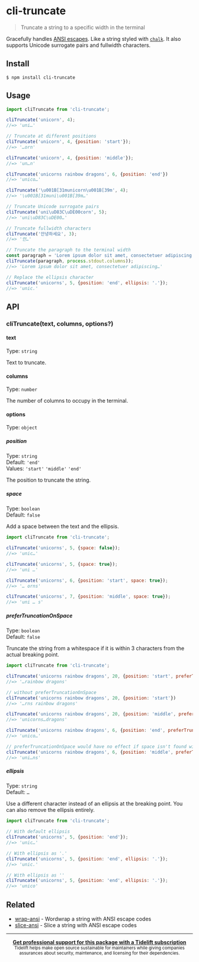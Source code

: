 # cli-truncate

> Truncate a string to a specific width in the terminal

Gracefully handles [ANSI escapes](https://en.wikipedia.org/wiki/ANSI_escape_code#Colors_and_Styles). Like a string styled with [`chalk`](https://github.com/chalk/chalk). It also supports Unicode surrogate pairs and fullwidth characters.

## Install

```
$ npm install cli-truncate
```

## Usage

```js
import cliTruncate from 'cli-truncate';

cliTruncate('unicorn', 4);
//=> 'uni…'

// Truncate at different positions
cliTruncate('unicorn', 4, {position: 'start'});
//=> '…orn'

cliTruncate('unicorn', 4, {position: 'middle'});
//=> 'un…n'

cliTruncate('unicorns rainbow dragons', 6, {position: 'end'})
//=> 'unico…'

cliTruncate('\u001B[31municorn\u001B[39m', 4);
//=> '\u001B[31muni\u001B[39m…'

// Truncate Unicode surrogate pairs
cliTruncate('uni\uD83C\uDE00corn', 5);
//=> 'uni\uD83C\uDE00…'

// Truncate fullwidth characters
cliTruncate('안녕하세요', 3);
//=> '안…'

// Truncate the paragraph to the terminal width
const paragraph = 'Lorem ipsum dolor sit amet, consectetuer adipiscing elit. Aenean commodo ligula eget dolor. Aenean massa.';
cliTruncate(paragraph, process.stdout.columns));
//=> 'Lorem ipsum dolor sit amet, consectetuer adipiscing…'

// Replace the ellipsis character
cliTruncate('unicorns', 5, {position: 'end', ellipsis: '.'});
//=> 'unic.'
```

## API

### cliTruncate(text, columns, options?)

#### text

Type: `string`

Text to truncate.

#### columns

Type: `number`

The number of columns to occupy in the terminal.

#### options

Type: `object`

##### position

Type: `string`\
Default: `'end'`\
Values: `'start'` `'middle'` `'end'`

The position to truncate the string.

##### space

Type: `boolean`\
Default: `false`

Add a space between the text and the ellipsis.

```js
import cliTruncate from 'cli-truncate';

cliTruncate('unicorns', 5, {space: false});
//=> 'unic…'

cliTruncate('unicorns', 5, {space: true});
//=> 'uni …'

cliTruncate('unicorns', 6, {position: 'start', space: true});
//=> '… orns'

cliTruncate('unicorns', 7, {position: 'middle', space: true});
//=> 'uni … s'
```

##### preferTruncationOnSpace

Type: `boolean`\
Default: `false`

Truncate the string from a whitespace if it is within 3 characters from the actual breaking point.

```js
import cliTruncate from 'cli-truncate';

cliTruncate('unicorns rainbow dragons', 20, {position: 'start', preferTruncationOnSpace: true})
//=> '…rainbow dragons'

// without preferTruncationOnSpace
cliTruncate('unicorns rainbow dragons', 20, {position: 'start'})
//=> '…rns rainbow dragons'

cliTruncate('unicorns rainbow dragons', 20, {position: 'middle', preferTruncationOnSpace: true})
//=> 'unicorns…dragons'

cliTruncate('unicorns rainbow dragons', 6, {position: 'end', preferTruncationOnSpace: true})
//=> 'unico…'

// preferTruncationOnSpace would have no effect if space isn't found within next 3 indexes
cliTruncate('unicorns rainbow dragons', 6, {position: 'middle', preferTruncationOnSpace: true})
//=> 'uni…ns'
```

##### ellipsis

Type: `string`\
Default: `…`

Use a different character instead of an ellipsis at the breaking point. You can also remove the ellipsis entirely.

```js
import cliTruncate from 'cli-truncate';

// With default ellipsis
cliTruncate('unicorns', 5, {position: 'end'});
//=> 'unic…'

// With ellipsis as '.'
cliTruncate('unicorns', 5, {position: 'end', ellipsis: '.'});
//=> 'unic.'

// With ellipsis as ''
cliTruncate('unicorns', 5, {position: 'end', ellipsis: '.'});
//=> 'unico'
```

## Related

- [wrap-ansi](https://github.com/chalk/wrap-ansi) - Wordwrap a string with ANSI escape codes
- [slice-ansi](https://github.com/chalk/slice-ansi) - Slice a string with ANSI escape codes

---

<div align="center">
	<b>
		<a href="https://tidelift.com/subscription/pkg/npm-cli-truncate?utm_source=npm-cli-truncate&utm_medium=referral&utm_campaign=readme">Get professional support for this package with a Tidelift subscription</a>
	</b>
	<br>
	<sub>
		Tidelift helps make open source sustainable for maintainers while giving companies<br>assurances about security, maintenance, and licensing for their dependencies.
	</sub>
</div>
